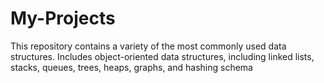 # My-Projects
This repository contains a variety of the most commonly used data structures. Includes object-oriented data structures, including linked lists, stacks, queues, trees, heaps, graphs, and hashing schema
